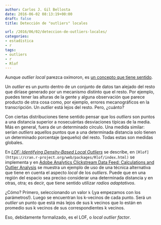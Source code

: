 ```yaml
---
author: Carlos J. Gil Bellosta
date: 2016-06-02 08:13:19+00:00
draft: false
title: Detección de "outliers" locales

url: /2016/06/02/deteccion-de-outliers-locales/
categories:
- estadística
- r
tags:
- outliers
- r
- Rlof
---
```


Aunque _outlier local_ parezca oxímoron, es [un concepto que tiene sentido](http://www.dbs.ifi.lmu.de/Publikationen/Papers/LOF.pdf).

Un _outlier_ es un punto dentro de un conjunto de datos tan alejado del resto que diríase generado por un mecanismo distinto que el resto. Por ejemplo, puedes tener las alturas de la gente y alguna observación que parece producto de otra cosa como, por ejemplo, errores mecanográficos en la transcripción. Un _outlier_ está lejos del resto. Pero, ¿cuánto?

Con ciertas distribuciones tiene sentido pensar que los _outliers_ son puntos a una distancia superior a nosecuántas desviaciones típicas de la media. Más en general, fuera de un determinado círculo. Una medida similar: serían _outliers_ aquellos puntos que a una determinada distancia solo tienen un determinado porcentaje (pequeño) del resto. Todas estas son medidas globales.

En [_LOF: Identifying Density-Based Local Outliers_](http://www.dbs.ifi.lmu.de/Publikationen/Papers/LOF.pdf) se describe, en `[Rlof](https://cran.r-project.org/web/packages/Rlof/index.html)` se implementa y en [Adobe Analytics Clickstream Data Feed: Calculations and Outlier Analysis](http://randyzwitch.com/adobe-analytics-clickstream-data-feed-calculations/) se muestra un ejemplo de uso de una técnica alternativa que tiene en cuenta el aspecto _local_ de los _outliers_. Puede que en una región del espacio sea preciso considerar una determinada distancia y en otras, otra; es decir, que tiene sentido utilizar _radios adaptativos_.

¿Cómo? Primero, seleccionando un valor `k` (¡ya empezamos con los parámetros!). Luego se encuentran los k-vecinos de cada punto. Será un _outlier_ un punto que está más lejos de sus k vecinos que lo están en promedio sus k vecinos de sus correspondientes k vecinos.

Eso, debidamente formalizado, es el LOF, o _local outlier factor_.
